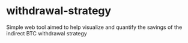 # withdrawal-strategy
Simple web tool aimed to help visualize and quantify the savings of the indirect BTC withdrawal strategy
